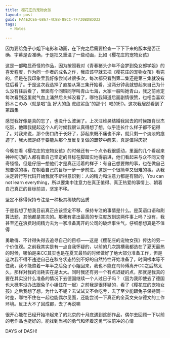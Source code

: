 ```yaml
---
title: 樱花庄的宠物女孩
layout: post
guid: FA4E2CE6-6867-4C8B-88CC-7F730BD8DD32
tags:
  - Notes

---
```


因为要给兔子小姐下电影和动画，在下完之后需要检查一下下下来的版本是否正确、字幕是否准确，于是把又重温了一些动画，比如《樱花庄的宠物女孩》

这是一部略显奇怪的作品，因为按照我对《青春猪头少年不会梦到兔女郎学姐》的喜爱程度，作为同一作者的成名之作，我应该早就去把《樱花庄的宠物女孩》看完的，但是在我印象里我好像尝试过很多次，每次都只看到第二集还是第三集就没有往后看了。于是这次我选择了直接从第三集开始看，没两分钟我就想起来自己为什么没有往后看了，里面有个同班同学叫青山七海，大家一般叫她青山，我之前肯定每次看到这里就气血上涌然后关掉没看了，哪怕我知道后面剧情很赞，也相当喜欢鈴木このみ（就是唱“鱼 好大的鱼 虎纹鲨鱼”的那个）唱的ED。这次我居然看到了第四集

感觉我好像是真的忘了，也没什么波澜了。上次汪维昊结婚我回去的时候跟肖世杰吃饭，他跟我提起这个人的时候我很认真得想了想，似乎连长什么样子都不记得了。对我来说，那个伤口终于长好了，舔起来既不痛也不痒，就只剩一个淡淡的痕迹了，我大概是终于要能从那个反反复复做的噩梦中醒来，真是值得庆祝

今晚在看《樱花庄的宠物女孩》的时候还有一个点令我很感动，里面的几个看起来神神叨叨的人都有着自己坚定的目标在脚踏实地得前进，他们看起来与众不同又奇奇怪怪，但是仔细一想他们才是真正活着的样子：有自己想要做的事，也在做自己想要做的事，在朝着自己的目标一步一步前进。这是一个很简单又很难的事。从我决定转行写代码开始我就不断得意识到：人的精力和注意力都是有限的，You can not learn everything，所以要集中注意力在真正值得、真正热爱的事情上、朝着自己真正的目标前进，坚定不移。

坚定不移得保持专注是一种极其稀缺的品质

于是我想了想我目前真正应该坚定不移、保持专注的事情是什么。是英语口语和刷算法题，其他都是其次的。那我有拿出最高的专注度放到这两件事上吗？没有，我甚至还在浪费时间精力去为一家准备离开的公司的破烂事生气，仔细想想真是不值得

勇敢得、不计得失得去追寻自己的目标——这是《樱花庄的宠物女孩》传达的另一个价值观。之前我其实是有一点自我怀疑的，以前的几次跳槽我都选在了夏天最热的时候，哪怕是来CC其实也是在夏天最热的时候做好了绝大部分准备工作，但是这次我不得不违逆自己在秋冬状态特别不好的自然特性开始准备了，时间根本等不住我，我不能熬着一年半之后兔子小姐回来，我也不能在鸟师傅离开CC之后熬太久，那样对我的消耗实在是太大。同时我还有另一个有点迟疑的点，那就是我真的要在其实没什么准备的情况下去德国继续一个人过日子吗？（因为我即使去了德国也大概率没办法跟兔子小姐住在一起）之前我是很怀疑的，看了《樱花庄的宠物女孩》之后我想了想，为什么不呢？去试试又不会吃亏，去了至少能跟兔子保持同一时差，哪怕不住在一起也能偶尔见面，还能尝试一下真正的全英文夹杂德文的工作环境。反正大不了回成都，去了再说嘛

很开心能在已经开始冷起来了的北京的十月底遇到这部作品，偶尔去回顾一下以前的老作品也挺好的，能找到当初的勇气和怀着这勇气往前冲的心情

DAYS of DASH!
